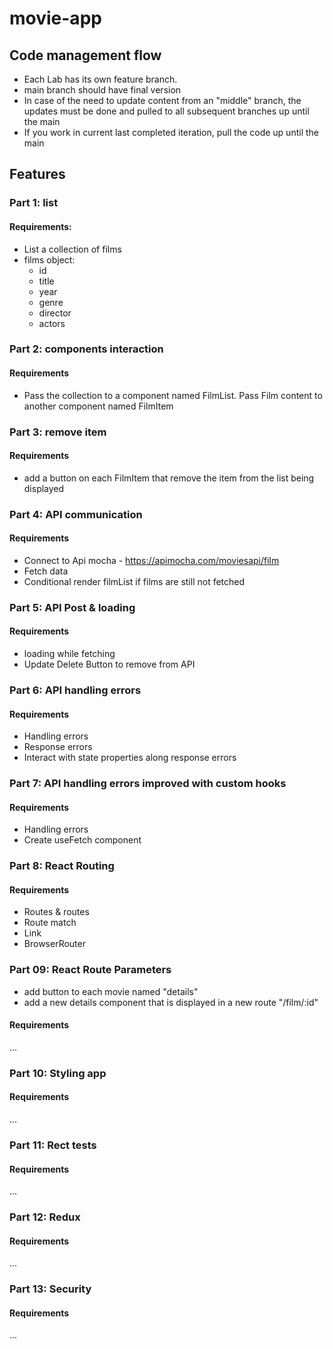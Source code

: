 # movie-app

## Code management flow

- Each Lab has its own feature branch.
- main branch should have final version
- In case of the need to update content from an "middle" branch, the updates must be done and pulled to all subsequent branches up until the main
- If you work in current last completed iteration, pull the code up until the main

## Features

### Part 1: list

#### Requirements:

- List a collection of films
- films object:
  - id
  - title
  - year
  - genre
  - director
  - actors

### Part 2: components interaction

#### Requirements

- Pass the collection to a component named FilmList. Pass Film content to another component named FilmItem

### Part 3: remove item

#### Requirements

- add a button on each FilmItem that remove the item from the list being displayed

### Part 4: API communication

#### Requirements

- Connect to Api mocha - https://apimocha.com/moviesapi/film
- Fetch data
- Conditional render filmList if films are still not fetched

### Part 5: API Post & loading

#### Requirements

- loading while fetching
- Update Delete Button to remove from API

### Part 6: API handling errors

#### Requirements

- Handling errors
- Response errors
- Interact with state properties along response errors

### Part 7: API handling errors improved with custom hooks

#### Requirements

- Handling errors
- Create useFetch component

### Part 8: React Routing

#### Requirements

- Routes & routes
- Route match
- Link
- BrowserRouter

### Part 09: React Route Parameters

- add button to each movie named "details"
- add a new details component that is displayed in a new route "/film/:id"

#### Requirements

...

### Part 10: Styling app

#### Requirements

...

### Part 11: Rect tests

#### Requirements

...

### Part 12: Redux

#### Requirements

...

### Part 13: Security

#### Requirements

...
